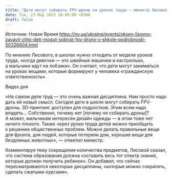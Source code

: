 ```yaml
---
title: "Дети могут собирать FPV-дроны на уроках труда — министр Лисовой"
date: Tue, 23 May 2023 18:05:00 +0300
draft: false
---
```

Источник: Новое Время https://nv.ua/ukraine/events/oksen-lisovoy-zayavil-chto-deti-mogut-sobirat-fpv-drony-v-shkole-podrobnosti-50326604.html


 По мнению Лисового, в школах нужно отходить от модели уроков труда, «когда девочки — это швейные машинки и кастрюльки, а мальчики идут на лобзики». Он считает, что дети могут заниматься на уроках вещами, которые формируют у человека «гражданскую ответственность».

  Видео дня    

«На самом деле труд — это очень важная дисциплина. Нам просто надо дать ей новый смысл. Сегодня дети в школе могут собирать FPV-дроны. 3D-принтинг доступен для подростков. Этим всем надо владеть… Собственно, почему нет [почему не собирать дроны]? А может, мальчикам интересен дизайн одежды — в этом тоже нет ничего плохого. Также через уроки труда детей можно приобщить к решению общественных проблем. Можно делать правильные вещи для фронта, для людей, которые потеряли дом, хорошие вещи для бездомных животных», — отметил министр.

Комментируя тему сокращения количества предметов, Лисовой сказал, что система образования должна «оставить весь тот спектр знаний, которые должен получить ребенок». Он добавил, что сейчас пересматриваются некоторые дисциплины, «которые можно сократить, сделать сжатыми курсами».
